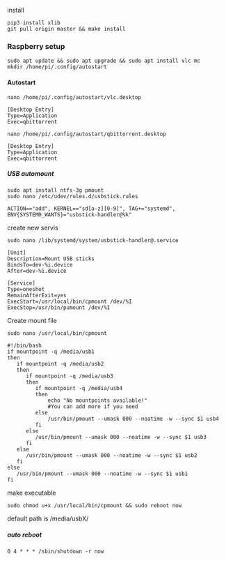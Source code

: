 install
```shell script
pip3 install xlib
git pull origin master && make install
```


### Raspberry setup
```shell
sudo apt update && sudo apt upgrade && sudo apt install vlc mc
mkdir /home/pi/.config/autostart
```
#### Autostart
```shell
nano /home/pi/.config/autostart/vlc.desktop
```
```shell
[Desktop Entry]
Type=Application
Exec=qbittorrent
```

```shell
nano /home/pi/.config/autostart/qbittorrent.desktop
```
```shell
[Desktop Entry]
Type=Application
Exec=qbittorrent
```

##### USB automount
```shell
sudo apt install ntfs-3g pmount
sudo nano /etc/udev/rules.d/usbstick.rules
```
```shell
ACTION=="add", KERNEL=="sd[a-z][0-9]", TAG+="systemd", ENV{SYSTEMD_WANTS}="usbstick-handler@%k"
```

create new servis
```shell
sudo nano /lib/systemd/system/usbstick-handler@.service
```
```shell
[Unit]
Description=Mount USB sticks
BindsTo=dev-%i.device
After=dev-%i.device

[Service]
Type=oneshot
RemainAfterExit=yes
ExecStart=/usr/local/bin/cpmount /dev/%I
ExecStop=/usr/bin/pumount /dev/%I
```

Create mount file
```shell
sudo nano /usr/local/bin/cpmount
```
```shell
#!/bin/bash
if mountpoint -q /media/usb1
then
   if mountpoint -q /media/usb2
   then
      if mountpoint -q /media/usb3
      then
         if mountpoint -q /media/usb4
         then
             echo "No mountpoints available!"
             #You can add more if you need
         else
             /usr/bin/pmount --umask 000 --noatime -w --sync $1 usb4
         fi
      else
         /usr/bin/pmount --umask 000 --noatime -w --sync $1 usb3
      fi
   else
      /usr/bin/pmount --umask 000 --noatime -w --sync $1 usb2
   fi
else
   /usr/bin/pmount --umask 000 --noatime -w --sync $1 usb1
fi
```

make executable 
```shell
sudo chmod u+x /usr/local/bin/cpmount && sudo reboot now
```

default path is /media/usbX/

##### auto reboot
```shell
0 4 * * * /sbin/shutdown -r now
```
